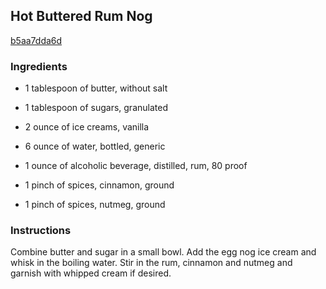 ## Hot Buttered Rum Nog

[b5aa7dda6d](http://tastykitchen.com/recipes/drinks/hot-buttered-rum-nog/)

### Ingredients

 - 1 tablespoon of butter, without salt

 - 1 tablespoon of sugars, granulated

 - 2 ounce of ice creams, vanilla

 - 6 ounce of water, bottled, generic

 - 1 ounce of alcoholic beverage, distilled, rum, 80 proof

 - 1 pinch of spices, cinnamon, ground

 - 1 pinch of spices, nutmeg, ground

### Instructions

Combine butter and sugar in a small bowl. Add the egg nog ice cream and whisk in the boiling water. Stir in the rum, cinnamon and nutmeg and garnish with whipped cream if desired.